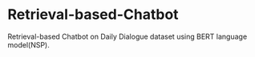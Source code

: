 # Retrieval-based-Chatbot
Retrieval-based Chatbot on Daily Dialogue dataset using BERT language model(NSP).
